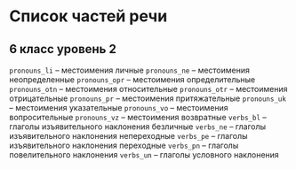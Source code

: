 # Список частей речи

## 6 класс уровень 2

`pronouns_li` – местоимения личные
`pronouns_ne` – местоимения неопределенные
`pronouns_opr` – местоимения определительные
`pronouns_otn` – местоимения относительные
`pronouns_otr` – местоимения отрицательные
`pronouns_pr` – местоимения притяжательные
`pronouns_uk` – местоимения указательные
`pronouns_vo` – местоимения вопросительные
`pronouns_vz` – местоимения возвратные 
`verbs_bl` – глаголы изъявительного наклонения безличные
`verbs_ne` – глаголы изъявительного наклонения непереходные
`verbs_pe` – глаголы изъявительного наклонения переходные
`verbs_pn` – глаголы повелительного наклонения
`verbs_un` – глаголы условного наклонения